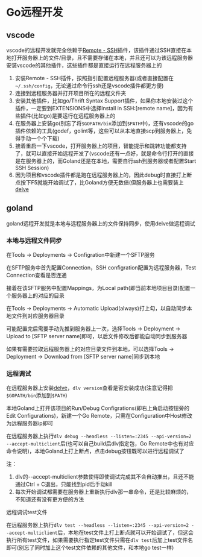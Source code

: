# Go远程开发

## vscode

vscode的远程开发就完全依赖于[Remote - SSH](https://marketplace.visualstudio.com/items?itemName=ms-vscode-remote.remote-ssh)插件，该插件通过SSH直接在本地打开服务器上的文件/目录，且不需要存储在本地，并且还可以为该远程服务器安装vscode的其他插件，这些插件都是直接运行在远程服务器上的

1. 安装Remote - SSH插件，按照指引配置远程服务器(或者直接配置在`~/.ssh/config`，无论通过命令行ssh还是vscode插件都更方便)
2. 连接到远程服务器并打开项目所在的远程文件夹
3. 安装其他插件，比如go/Thrift Syntax Support插件，如果你本地安装过这个插件，一定要到EXTENSIONS中选择Install in SSH:[remote name]，因为有些插件(比如go)是要运行在远程服务器上的
4. 在服务器上安装go(别忘了将`$GOPATH/bin`添加到`$PATH`中)，还有vscode的go插件依赖的工具(godef，golint等，这些可以从本地直接scp到服务器上，免得手动一个个下载)
5. 接着重启一下vscode，打开服务器上的项目，智能提示和跳转功能都支持了，就可以直接开始远程开发了(vscode还有一点好，就是命令行打开的直接是在服务器上的，而Goland还是在本地，需要自行ssh到服务器或者配置Start SSH Session)
6. 因为项目和vscode插件都是跑在远程服务器上的，因此debug时直接打上断点按下F5就能开始调试了，比Goland方便无数倍(但服务器上也需要装上[delve](https://github.com/go-delve/delve)

## goland

goland远程开发就是本地与远程服务器上的文件保持同步，使用delve做远程调试

### 本地与远程文件同步

在Tools -> Deployments -> Configration中新建一个SFTP服务

在SFTP服务中首先配置Connection，SSH configration配置为远程服务器，Test Connection查看是否连通

接着在该SFTP服务中配置Mappings，为Local path(即当前本地项目目录)配置一个服务器上的对应的目录

在Tools -> Deployments -> Automatic Upload(always)打上勾，以自动同步本地文件到对应服务器目录

可能配置完后需要手动先推到服务器上一次，选择Tools -> Deployment -> Upload to [SFTP server name]即可，以后文件修改后都能自动同步到服务器

如果有需要拉取远程服务器上的对应目录文件到本地，可以选择Tools -> Deployment -> Download from [SFTP server name]同步到本地

### 远程调试

在远程服务器上安装[delve](https://github.com/go-delve/delve)，`dlv version`查看是否安装成功(注意记得把`$GOPATH/bin`添加到`$PATH`)

本地Goland上打开该项目的Run/Debug Configrations(即右上角启动按钮旁的Edit Configurations)，新建一个Go Remote，只需在Configuration中Host修改为远程服务器ip即可

在远程服务器上执行`dlv debug --headless --listen=:2345 --api-version=2 --accept-multiclient`后(也可以自己build后dlv指定包，Go Remote中也有对应命令说明)，本地Goland上打上断点，点击debug按钮既可以进行远程调试了

注：

1. dlv的--accept-multiclient参数使得即使调试完成其不会自动推出，且还不能通过Ctrl + C退出，只能找到pid后手动kill
2. 每次开始调试都需要在服务器上重新执行dlv那一串命令，还是比较麻烦的，不知道还有没有更方便的方法

远程调试test文件

在远程服务器上执行`dlv test --headless --listen=:2345 --api-version=2 --accept-multiclient`后，本地在test文件上打上断点就可以开始调试了，但这会执行所有test文件，如果需要执行指定test文件只需在`dlv test`后加上test文件名即可(别忘了同时加上这个test文件依赖的其他文件，和本地go test一样)
